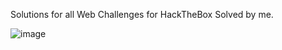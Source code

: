 Solutions for all Web Challenges for HackTheBox Solved by me.

![image](https://user-images.githubusercontent.com/32434709/140933414-8e2ad7e5-300b-4dd2-a102-a733dc18c5ce.png)
